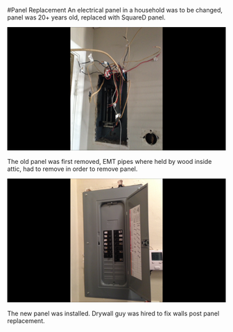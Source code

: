 #Panel Replacement
An electrical panel in a household was to be changed,
panel was 20+ years old, replaced with SquareD panel.

![alt text](https://github.com/Grecopintoanguita/Work-Projects/blob/master/images/PanelOld.PNG "Old Panel to be replaced")

The old panel was first removed, EMT pipes where held by wood
inside attic, had to remove in order to remove panel.

![alt text](https://github.com/Grecopintoanguita/Work-Projects/blob/master/images/PanelNew.PNG "New Panel")

The new panel was installed. Drywall guy was hired to fix
walls post panel replacement.
